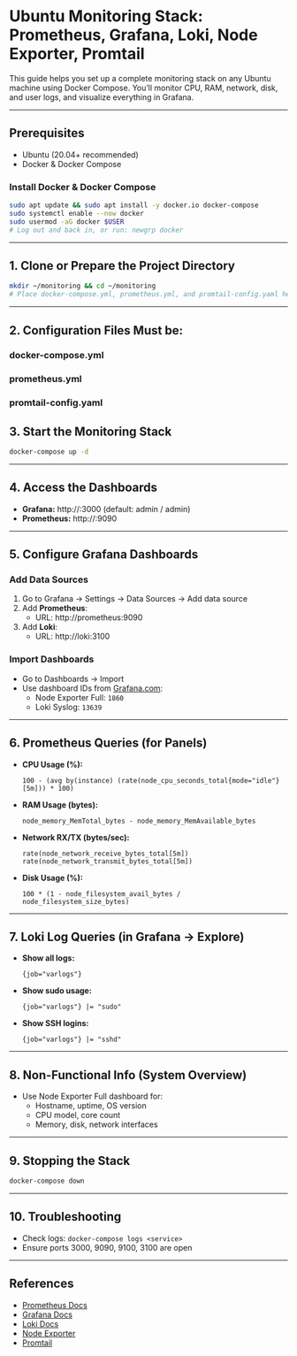 # Ubuntu Monitoring Stack: Prometheus, Grafana, Loki, Node Exporter, Promtail

This guide helps you set up a complete monitoring stack on any Ubuntu machine using Docker Compose. You’ll monitor CPU, RAM, network, disk, and user logs, and visualize everything in Grafana.

---

## Prerequisites
- Ubuntu (20.04+ recommended)
- Docker & Docker Compose

### Install Docker & Docker Compose
```sh
sudo apt update && sudo apt install -y docker.io docker-compose
sudo systemctl enable --now docker
sudo usermod -aG docker $USER
# Log out and back in, or run: newgrp docker
```

---

## 1. Clone or Prepare the Project Directory

```sh
mkdir ~/monitoring && cd ~/monitoring
# Place docker-compose.yml, prometheus.yml, and promtail-config.yaml here
```

---

## 2. Configuration Files Must be:

### docker-compose.yml

### prometheus.yml

### promtail-config.yaml

## 3. Start the Monitoring Stack

```sh
docker-compose up -d
```

---

## 4. Access the Dashboards

- **Grafana:** http://<your-server-ip>:3000 (default: admin / admin)
- **Prometheus:** http://<your-server-ip>:9090

---

## 5. Configure Grafana Dashboards

### Add Data Sources
1. Go to Grafana → Settings → Data Sources → Add data source
2. Add **Prometheus**:
   - URL: http://prometheus:9090
3. Add **Loki**:
   - URL: http://loki:3100

### Import Dashboards
- Go to Dashboards → Import
- Use dashboard IDs from [Grafana.com](https://grafana.com/grafana/dashboards/):
  - Node Exporter Full: `1860`
  - Loki Syslog: `13639`

---

## 6. Prometheus Queries (for Panels)

- **CPU Usage (%):**
  ```
  100 - (avg by(instance) (rate(node_cpu_seconds_total{mode="idle"}[5m])) * 100)
  ```
- **RAM Usage (bytes):**
  ```
  node_memory_MemTotal_bytes - node_memory_MemAvailable_bytes
  ```
- **Network RX/TX (bytes/sec):**
  ```
  rate(node_network_receive_bytes_total[5m])
  rate(node_network_transmit_bytes_total[5m])
  ```
- **Disk Usage (%):**
  ```
  100 * (1 - node_filesystem_avail_bytes / node_filesystem_size_bytes)
  ```

---

## 7. Loki Log Queries (in Grafana → Explore)

- **Show all logs:**
  ```
  {job="varlogs"}
  ```
- **Show sudo usage:**
  ```
  {job="varlogs"} |= "sudo"
  ```
- **Show SSH logins:**
  ```
  {job="varlogs"} |= "sshd"
  ```

---

## 8. Non-Functional Info (System Overview)

- Use Node Exporter Full dashboard for:
  - Hostname, uptime, OS version
  - CPU model, core count
  - Memory, disk, network interfaces

---

## 9. Stopping the Stack

```sh
docker-compose down
```

---

## 10. Troubleshooting
- Check logs: `docker-compose logs <service>`
- Ensure ports 3000, 9090, 9100, 3100 are open

---

## References
- [Prometheus Docs](https://prometheus.io/docs/)
- [Grafana Docs](https://grafana.com/docs/)
- [Loki Docs](https://grafana.com/docs/loki/latest/)
- [Node Exporter](https://github.com/prometheus/node_exporter)
- [Promtail](https://grafana.com/docs/loki/latest/clients/promtail/)
